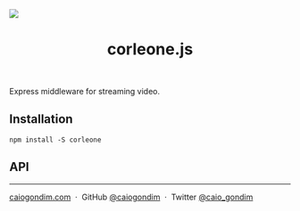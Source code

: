 <img src="http://rawgit.com/caiogondim/corleone.js/master/logo/logo.svg">

<h1 align="center">corleone.js</h1>

<br>

Express middleware for streaming video.

## Installation

```
npm install -S corleone
```

## API

---

[caiogondim.com](https://caiogondim.com) &nbsp;&middot;&nbsp;
GitHub [@caiogondim](https://github.com/caiogondim) &nbsp;&middot;&nbsp;
Twitter [@caio_gondim](https://twitter.com/caio_gondim)
